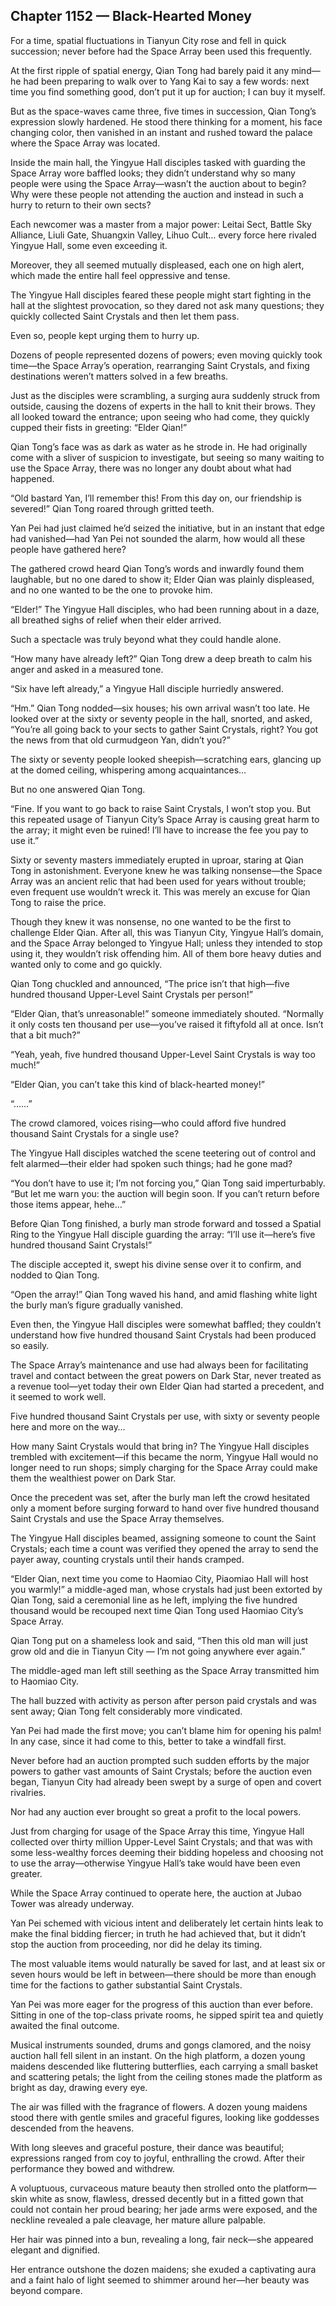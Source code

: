 ## Chapter 1152 — Black-Hearted Money

For a time, spatial fluctuations in Tianyun City rose and fell in quick succession; never before had the Space Array been used this frequently.

At the first ripple of spatial energy, Qian Tong had barely paid it any mind—he had been preparing to walk over to Yang Kai to say a few words: next time you find something good, don’t put it up for auction; I can buy it myself.

But as the space-waves came three, five times in succession, Qian Tong’s expression slowly hardened. He stood there thinking for a moment, his face changing color, then vanished in an instant and rushed toward the palace where the Space Array was located.

Inside the main hall, the Yingyue Hall disciples tasked with guarding the Space Array wore baffled looks; they didn’t understand why so many people were using the Space Array—wasn’t the auction about to begin? Why were these people not attending the auction and instead in such a hurry to return to their own sects?

Each newcomer was a master from a major power: Leitai Sect, Battle Sky Alliance, Liuli Gate, Shuangxin Valley, Lihuo Cult… every force here rivaled Yingyue Hall, some even exceeding it.

Moreover, they all seemed mutually displeased, each one on high alert, which made the entire hall feel oppressive and tense.

The Yingyue Hall disciples feared these people might start fighting in the hall at the slightest provocation, so they dared not ask many questions; they quickly collected Saint Crystals and then let them pass.

Even so, people kept urging them to hurry up.

Dozens of people represented dozens of powers; even moving quickly took time—the Space Array’s operation, rearranging Saint Crystals, and fixing destinations weren’t matters solved in a few breaths.

Just as the disciples were scrambling, a surging aura suddenly struck from outside, causing the dozens of experts in the hall to knit their brows. They all looked toward the entrance; upon seeing who had come, they quickly cupped their fists in greeting: “Elder Qian!”

Qian Tong’s face was as dark as water as he strode in. He had originally come with a sliver of suspicion to investigate, but seeing so many waiting to use the Space Array, there was no longer any doubt about what had happened.

“Old bastard Yan, I’ll remember this! From this day on, our friendship is severed!” Qian Tong roared through gritted teeth.

Yan Pei had just claimed he’d seized the initiative, but in an instant that edge had vanished—had Yan Pei not sounded the alarm, how would all these people have gathered here?

The gathered crowd heard Qian Tong’s words and inwardly found them laughable, but no one dared to show it; Elder Qian was plainly displeased, and no one wanted to be the one to provoke him.

“Elder!” The Yingyue Hall disciples, who had been running about in a daze, all breathed sighs of relief when their elder arrived.

Such a spectacle was truly beyond what they could handle alone.

“How many have already left?” Qian Tong drew a deep breath to calm his anger and asked in a measured tone.

“Six have left already,” a Yingyue Hall disciple hurriedly answered.

“Hm.” Qian Tong nodded—six houses; his own arrival wasn’t too late. He looked over at the sixty or seventy people in the hall, snorted, and asked, “You’re all going back to your sects to gather Saint Crystals, right? You got the news from that old curmudgeon Yan, didn’t you?”

The sixty or seventy people looked sheepish—scratching ears, glancing up at the domed ceiling, whispering among acquaintances…

But no one answered Qian Tong.

“Fine. If you want to go back to raise Saint Crystals, I won’t stop you. But this repeated usage of Tianyun City’s Space Array is causing great harm to the array; it might even be ruined! I’ll have to increase the fee you pay to use it.”

Sixty or seventy masters immediately erupted in uproar, staring at Qian Tong in astonishment. Everyone knew he was talking nonsense—the Space Array was an ancient relic that had been used for years without trouble; even frequent use wouldn’t wreck it. This was merely an excuse for Qian Tong to raise the price.

Though they knew it was nonsense, no one wanted to be the first to challenge Elder Qian. After all, this was Tianyun City, Yingyue Hall’s domain, and the Space Array belonged to Yingyue Hall; unless they intended to stop using it, they wouldn’t risk offending him. All of them bore heavy duties and wanted only to come and go quickly.

Qian Tong chuckled and announced, “The price isn’t that high—five hundred thousand Upper-Level Saint Crystals per person!”

“Elder Qian, that’s unreasonable!” someone immediately shouted. “Normally it only costs ten thousand per use—you’ve raised it fiftyfold all at once. Isn’t that a bit much?”

“Yeah, yeah, five hundred thousand Upper-Level Saint Crystals is way too much!”

“Elder Qian, you can’t take this kind of black-hearted money!”

“……”

The crowd clamored, voices rising—who could afford five hundred thousand Saint Crystals for a single use?

The Yingyue Hall disciples watched the scene teetering out of control and felt alarmed—their elder had spoken such things; had he gone mad?

“You don’t have to use it; I’m not forcing you,” Qian Tong said imperturbably. “But let me warn you: the auction will begin soon. If you can’t return before those items appear, hehe…”

Before Qian Tong finished, a burly man strode forward and tossed a Spatial Ring to the Yingyue Hall disciple guarding the array: “I’ll use it—here’s five hundred thousand Saint Crystals!”

The disciple accepted it, swept his divine sense over it to confirm, and nodded to Qian Tong.

“Open the array!” Qian Tong waved his hand, and amid flashing white light the burly man’s figure gradually vanished.

Even then, the Yingyue Hall disciples were somewhat baffled; they couldn’t understand how five hundred thousand Saint Crystals had been produced so easily.

The Space Array’s maintenance and use had always been for facilitating travel and contact between the great powers on Dark Star, never treated as a revenue tool—yet today their own Elder Qian had started a precedent, and it seemed to work well.

Five hundred thousand Saint Crystals per use, with sixty or seventy people here and more on the way…

How many Saint Crystals would that bring in? The Yingyue Hall disciples trembled with excitement—if this became the norm, Yingyue Hall would no longer need to run shops; simply charging for the Space Array could make them the wealthiest power on Dark Star.

Once the precedent was set, after the burly man left the crowd hesitated only a moment before surging forward to hand over five hundred thousand Saint Crystals and use the Space Array themselves.

The Yingyue Hall disciples beamed, assigning someone to count the Saint Crystals; each time a count was verified they opened the array to send the payer away, counting crystals until their hands cramped.

“Elder Qian, next time you come to Haomiao City, Piaomiao Hall will host you warmly!” a middle-aged man, whose crystals had just been extorted by Qian Tong, said a ceremonial line as he left, implying the five hundred thousand would be recouped next time Qian Tong used Haomiao City’s Space Array.

Qian Tong put on a shameless look and said, “Then this old man will just grow old and die in Tianyun City — I’m not going anywhere ever again.”

The middle-aged man left still seething as the Space Array transmitted him to Haomiao City.

The hall buzzed with activity as person after person paid crystals and was sent away; Qian Tong felt considerably more vindicated.

Yan Pei had made the first move; you can’t blame him for opening his palm! In any case, since it had come to this, better to take a windfall first.

Never before had an auction prompted such sudden efforts by the major powers to gather vast amounts of Saint Crystals; before the auction even began, Tianyun City had already been swept by a surge of open and covert rivalries.

Nor had any auction ever brought so great a profit to the local powers.

Just from charging for usage of the Space Array this time, Yingyue Hall collected over thirty million Upper-Level Saint Crystals; and that was with some less-wealthy forces deeming their bidding hopeless and choosing not to use the array—otherwise Yingyue Hall’s take would have been even greater.

While the Space Array continued to operate here, the auction at Jubao Tower was already underway.

Yan Pei schemed with vicious intent and deliberately let certain hints leak to make the final bidding fiercer; in truth he had achieved that, but it didn’t stop the auction from proceeding, nor did he delay its timing.

The most valuable items would naturally be saved for last, and at least six or seven hours would be left in between—there should be more than enough time for the factions to gather substantial Saint Crystals.

Yan Pei was more eager for the progress of this auction than ever before. Sitting in one of the top-class private rooms, he sipped spirit tea and quietly awaited the final outcome.

Musical instruments sounded, drums and gongs clamored, and the noisy auction hall fell silent in an instant. On the high platform, a dozen young maidens descended like fluttering butterflies, each carrying a small basket and scattering petals; the light from the ceiling stones made the platform as bright as day, drawing every eye.

The air was filled with the fragrance of flowers. A dozen young maidens stood there with gentle smiles and graceful figures, looking like goddesses descended from the heavens.

With long sleeves and graceful posture, their dance was beautiful; expressions ranged from coy to joyful, enthralling the crowd. After their performance they bowed and withdrew.

A voluptuous, curvaceous mature beauty then strolled onto the platform—skin white as snow, flawless, dressed decently but in a fitted gown that could not contain her proud bearing; her jade arms were exposed, and the neckline revealed a pale cleavage, her mature allure palpable.

Her hair was pinned into a bun, revealing a long, fair neck—she appeared elegant and dignified.

Her entrance outshone the dozen maidens; she exuded a captivating aura and a faint halo of light seemed to shimmer around her—her beauty was beyond compare.